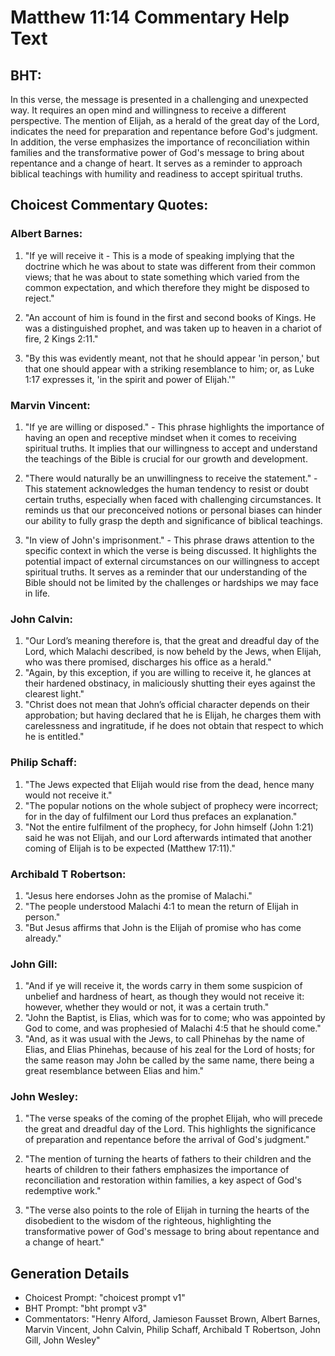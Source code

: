 # Matthew 11:14 Commentary Help Text

## BHT:
In this verse, the message is presented in a challenging and unexpected way. It requires an open mind and willingness to receive a different perspective. The mention of Elijah, as a herald of the great day of the Lord, indicates the need for preparation and repentance before God's judgment. In addition, the verse emphasizes the importance of reconciliation within families and the transformative power of God's message to bring about repentance and a change of heart. It serves as a reminder to approach biblical teachings with humility and readiness to accept spiritual truths.

## Choicest Commentary Quotes:
### Albert Barnes:
1. "If ye will receive it - This is a mode of speaking implying that the doctrine which he was about to state was different from their common views; that he was about to state something which varied from the common expectation, and which therefore they might be disposed to reject."

2. "An account of him is found in the first and second books of Kings. He was a distinguished prophet, and was taken up to heaven in a chariot of fire, 2 Kings 2:11."

3. "By this was evidently meant, not that he should appear 'in person,' but that one should appear with a striking resemblance to him; or, as Luke 1:17 expresses it, 'in the spirit and power of Elijah.'"

### Marvin Vincent:
1. "If ye are willing or disposed." - This phrase highlights the importance of having an open and receptive mindset when it comes to receiving spiritual truths. It implies that our willingness to accept and understand the teachings of the Bible is crucial for our growth and development.

2. "There would naturally be an unwillingness to receive the statement." - This statement acknowledges the human tendency to resist or doubt certain truths, especially when faced with challenging circumstances. It reminds us that our preconceived notions or personal biases can hinder our ability to fully grasp the depth and significance of biblical teachings.

3. "In view of John's imprisonment." - This phrase draws attention to the specific context in which the verse is being discussed. It highlights the potential impact of external circumstances on our willingness to accept spiritual truths. It serves as a reminder that our understanding of the Bible should not be limited by the challenges or hardships we may face in life.

### John Calvin:
1. "Our Lord’s meaning therefore is, that the great and dreadful day of the Lord, which Malachi described, is now beheld by the Jews, when Elijah, who was there promised, discharges his office as a herald."
2. "Again, by this exception, if you are willing to receive it, he glances at their hardened obstinacy, in maliciously shutting their eyes against the clearest light."
3. "Christ does not mean that John’s official character depends on their approbation; but having declared that he is Elijah, he charges them with carelessness and ingratitude, if he does not obtain that respect to which he is entitled."

### Philip Schaff:
1. "The Jews expected that Elijah would rise from the dead, hence many would not receive it."
2. "The popular notions on the whole subject of prophecy were incorrect; for in the day of fulfilment our Lord thus prefaces an explanation."
3. "Not the entire fulfilment of the prophecy, for John himself (John 1:21) said he was not Elijah, and our Lord afterwards intimated that another coming of Elijah is to be expected (Matthew 17:11)."

### Archibald T Robertson:
1. "Jesus here endorses John as the promise of Malachi."
2. "The people understood Malachi 4:1 to mean the return of Elijah in person."
3. "But Jesus affirms that John is the Elijah of promise who has come already."

### John Gill:
1. "And if ye will receive it, the words carry in them some suspicion of unbelief and hardness of heart, as though they would not receive it: however, whether they would or not, it was a certain truth."
2. "John the Baptist, is Elias, which was for to come; who was appointed by God to come, and was prophesied of Malachi 4:5 that he should come."
3. "And, as it was usual with the Jews, to call Phinehas by the name of Elias, and Elias Phinehas, because of his zeal for the Lord of hosts; for the same reason may John be called by the same name, there being a great resemblance between Elias and him."

### John Wesley:
1. "The verse speaks of the coming of the prophet Elijah, who will precede the great and dreadful day of the Lord. This highlights the significance of preparation and repentance before the arrival of God's judgment."

2. "The mention of turning the hearts of fathers to their children and the hearts of children to their fathers emphasizes the importance of reconciliation and restoration within families, a key aspect of God's redemptive work."

3. "The verse also points to the role of Elijah in turning the hearts of the disobedient to the wisdom of the righteous, highlighting the transformative power of God's message to bring about repentance and a change of heart."


## Generation Details
- Choicest Prompt: "choicest prompt v1"
- BHT Prompt: "bht prompt v3"
- Commentators: "Henry Alford, Jamieson Fausset Brown, Albert Barnes, Marvin Vincent, John Calvin, Philip Schaff, Archibald T Robertson, John Gill, John Wesley"
